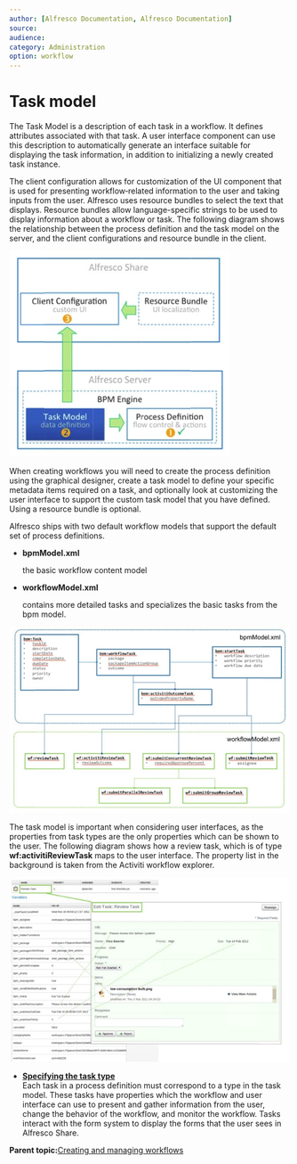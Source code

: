 ```yaml
---
author: [Alfresco Documentation, Alfresco Documentation]
source: 
audience: 
category: Administration
option: workflow
---
```


# Task model

The Task Model is a description of each task in a workflow. It defines attributes associated with that task. A user interface component can use this description to automatically generate an interface suitable for displaying the task information, in addition to initializing a newly created task instance.

The client configuration allows for customization of the UI component that is used for presenting workflow‐related information to the user and taking inputs from the user. Alfresco uses resource bundles to select the text that displays. Resource bundles allow language-specific strings to be used to display information about a workflow or task. The following diagram shows the relationship between the process definition and the task model on the server, and the client configurations and resource bundle in the client.

![An image of the task model in an Alfresco system](../images/wf-task-model.jpg)

When creating workflows you will need to create the process definition using the graphical designer, create a task model to define your specific metadata items required on a task, and optionally look at customizing the user interface to support the custom task model that you have defined. Using a resource bundle is optional.

Alfresco ships with two default workflow models that support the default set of process definitions.

-   **bpmModel.xml**

    the basic workflow content model

-   **workflowModel.xml**

    contains more detailed tasks and specializes the basic tasks from the bpm model.


![The default Alfresco task models](../images/wf-task-model-2.jpg)

The task model is important when considering user interfaces, as the properties from task types are the only properties which can be shown to the user. The following diagram shows how a review task, which is of type **wf:activitiReviewTask** maps to the user interface. The property list in the background is taken from the Activiti workflow explorer.

![An image of the task model and user interface](../images/wf-task-model-3.jpg)

-   **[Specifying the task type](../concepts/wf-specifying-task-type.md)**  
Each task in a process definition must correspond to a type in the task model. These tasks have properties which the workflow and user interface can use to present and gather information from the user, change the behavior of the workflow, and monitor the workflow. Tasks interact with the form system to display the forms that the user sees in Alfresco Share.

**Parent topic:**[Creating and managing workflows](../topics/wf-howto.md)

